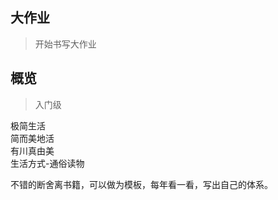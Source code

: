 ## 大作业


> 开始书写大作业

## 概览

> 入门级

极简生活  
简而美地活  
有川真由美  
生活方式-通俗读物  

不错的断舍离书籍，可以做为模板，每年看一看，写出自己的体系。 